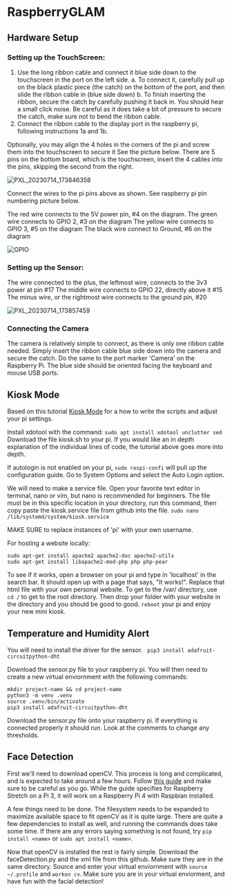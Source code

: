 # RaspberryGLAM


##  Hardware Setup
###  Setting up the TouchScreen:
1.  Use the long ribbon cable and connect it blue side down to the touchscreen in the port on the left side.
    a. To connect it, carefully pull up on the black plastic piece (the catch) on the bottom of the port, and then slide the ribbon cable in (blue side down)
    b. To finish inserting the ribbon, secure the catch by carefully pushing it back in.  You should hear a small click noise.  Be careful as it does take a bit of pressure to secure the catch, make sure not to bend the ribbon cable.
2.  Connect the ribbon cable to the display port in the raspberry pi, following instructions 1a and 1b. 

Optionally, you may align the 4 holes in the corners of the pi and screw them into the touchscreen to secure it
See the picture below.  There are 5 pins on the bottom board, which is the touchscreen, insert the 4 cables into the pins, skipping the second from the right.  

![PXL_20230714_173846358](https://github.com/tiffanymeow/raspberryGLAM/assets/57841282/49669860-83ae-44ae-ab47-991ba0255fbd)

Connect the wires to the pi pins above as shown.  See raspberry pi pin numbering picture below.

The red wire connects to the 5V power pin, #4 on the diagram. 
The green wire connects to GPIO 2, #3 on the diagram
The yellow wire connects to GPIO 3, #5 on the diagram
The black wire connect to Ground, #6 on the diagram

![GPIO](https://github.com/tiffanymeow/raspberryGLAM/assets/57841282/c5a65f32-be13-4ea4-b2ac-a8d1d0bfe7ce)

###  Setting up the Sensor:
The wire connected to the plus, the leftmost wire, connects to the 3v3 power at pin #17
The middle wire connects to GPIO 22, directly above it #15
The minus wire, or the rightmost wire connects to the ground pin, #20

![PXL_20230714_173857459](https://github.com/tiffanymeow/raspberryGLAM/assets/57841282/13aca788-d7ba-48fb-bd81-328bd749870b)

###  Connecting the Camera

The camera is relatively simple to connect, as there is only one ribbon cable needed.  Simply insert the ribbon cable blue side down into the camera and secure the catch.  Do the same to the port marker 'Camera' on the Raspberry Pi.  The blue side should be oriented facing the keyboard and mouse USB ports.  

##  Kiosk Mode

Based on this tutorial [Kiosk Mode](https://pimylifeup.com/raspberry-pi-kiosk/) for a how to write the scripts and adjust your pi settings.  

Install xdotool with the command: ```sudo apt install xdotool unclutter sed```
Download the file kiosk.sh to your pi.  If you would like an in depth explanation of the individual lines of code, the tutorial above goes more into depth.  

If autologin is not enabled on your pi, ```sudo raspi-confi``` will pull up the configuration guide.  Go to System Options and select the Auto Login option.  

We will need to make a service file.  Open your favorite text editor in terminal, nano or vim, but nano is recommended for beginners.  The file must be in this specific location in your directory, run this command, then copy paste the kiosk.service file from github into the file.  ```sudo nano /lib/systemd/system/kiosk.service```  

MAKE SURE to replace instances of 'pi' with your own username.  

For hosting a website locally:
``` 
sudo apt-get install apache2 apache2-doc apache2-utils
sudo apt-get install libapache2-mod-php php php-pear 
```
To see if it works, open a browser on your pi and type in 'localhost' in the search bar.  It should open up with a page that says, "It works!".  Replace that html file with your own personal website.  To get to the /var/ directory, use ``` cd / ``` to get to the root directory.  Then drop your folder with your website in the directory and you should be good to good.  ``` reboot ``` your pi and enjoy your new mini kiosk. 

##  Temperature and Humidity Alert
You will need to install the driver for the sensor.
``` pip3 install adafruit-circuitpython-dht```

Download the sensor.py file to your raspberry pi.  You will then need to create a new virtual enviornment with the following commands:

```
mkdir project-name && cd project-name
python3 -m venv .venv
source .venv/bin/activate
pip3 install adafruit-circuitpython-dht
```
Download the sensor.py file onto your raspberry pi.  If everything is connected properly it should run.  Look at the comments to change any thresholds.


## Face Detection

First we'll need to download openCV.  This process is long and complicated, and is expected to take around a few hours.  Follow [this guide](https://pyimagesearch.com/2017/09/04/raspbian-stretch-install-opencv-3-python-on-your-raspberry-pi/) and make sure to be careful as you go.  While the guide specifies for Raspberry Stretch on a Pi 3, it will work on a Raspberry Pi 4 with Raspbian installed.  

A few things need to be done.  The filesystem needs to be expanded to maximize available space to fit openCV as it is quite large.  There are quite a few dependencies to install as well, and running the commands does take some time.  If there are any errors saying something is not found, try ```pip install <name>``` or ```sudo apt install <name>```.

Now that openCV is installed the rest is fairly simple.  Download the faceDetection.py and the xml file from this github.  Make sure they are in the same directory.  Source and enter your virtual enviornment with ``` source ~/.profile ``` and ``` workon cv ```.  Make sure you are in your virtual enviorment, and have fun with the facial detection!
